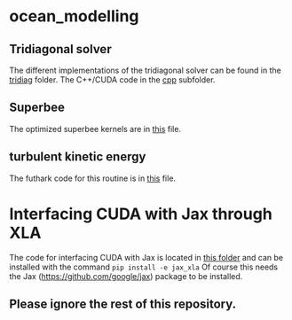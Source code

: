 # ocean_modelling

## Tridiagonal solver
The different implementations of the tridiagonal solver can be found in the [tridiag](tridiag) folder. The C++/CUDA code in the [cpp](tridiag/cpp) subfolder.

## Superbee

The optimized superbee kernels are in [this](tridiag/jax_xla/superbee_kernels.cu) file.

## turbulent kinetic energy

The futhark code for this routine is in [this](turbulent_kinetic_energy/tke.fut) file.

# Interfacing CUDA with Jax through XLA
The code for interfacing CUDA with Jax is located in [this folder](tridiag/jax_xla) and can be installed with the command ```pip install -e jax_xla```
Of course this needs the Jax (https://github.com/google/jax) package to be installed.

## Please ignore the rest of this repository.
